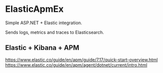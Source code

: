 # ElasticApmEx

Simple ASP.NET + Elastic integration.

Sends logs, metrics and traces to Elasticsearch.

## Elastic + Kibana + APM

https://www.elastic.co/guide/en/apm/guide/7.17/quick-start-overview.html
https://www.elastic.co/guide/en/apm/agent/dotnet/current/intro.html
